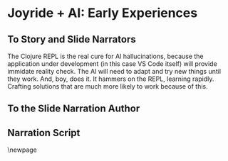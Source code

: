 # Joyride + AI: Early Experiences

## To Story and Slide Narrators

The Clojure REPL is the real cure for AI hallucinations, because the application under development (in this case VS Code itself) will provide immidate reality check. The AI will need to adapt and try new things until they work. And, boy, does it. It hammers on the REPL, learning rapidly. Crafting solutions that are much more likely to work because of this.

## To the Slide Narration Author

## Narration Script

\newpage